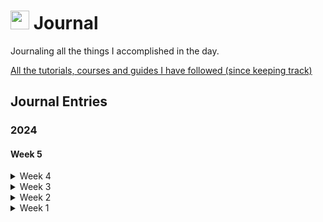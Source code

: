 <h1><img src="https://emojis.slackmojis.com/emojis/images/1648075155/56583/journal.gif?1648075155" width="30"/> Journal </h1>

<p>Journaling all the things I accomplished in the day.</p>

<a href="courses-tutorials-and-guides.md">All the tutorials, courses and guides I have followed (since keeping track)</a>

<h2>Journal Entries</h2>
<h3>2024</h3>
<h4>Week 5</h4>
<details>
<summary>Week 4</summary>
    <ul>
        <li><a href="2024/01-January/Week 4/2024-01-28.md">2024-01-28</a></li>
        <li><a href="2024/01-January/Week 4/2024-01-27.md">2024-01-27</a></li>
        <li><a href="2024/01-January/Week 4/2024-01-26.md">2024-01-26</a></li>
        <li><a href="2024/01-January/Week 4/2024-01-25.md">2024-01-25</a></li>
        <li><a href="2024/01-January/Week 4/2024-01-24.md">2024-01-24</a></li>
        <li><a href="2024/01-January/Week 4/2024-01-23.md">2024-01-23</a></li>
        <li><a href="2024/01-January/Week 4/2024-01-22.md">2024-01-22</a></li>
    </ul>
</details>
<details>
    <summary>Week 3</summary>
    <ul>
        <li><a href="2024/01-January/Week 3/2024-01-21.md">2024-01-21</a></li>
        <li><a href="2024/01-January/Week 3/2024-01-20.md">2024-01-20</a></li>
        <li><a href="2024/01-January/Week 3/2024-01-19.md">2024-01-19</a></li>
        <li><a href="2024/01-January/Week 3/2024-01-18.md">2024-01-18</a></li>
        <li><a href="2024/01-January/Week 3/2024-01-17.md">2024-01-17</a></li>
        <li><a href="2024/01-January/Week 3/2024-01-16.md">2024-01-16</a></li>
        <li><a href="2024/01-January/Week 3/2024-01-15.md">2024-01-15</a></li>
    </ul>
</details>
<details>
    <summary>Week 2</summary>
    <ul>
        <li><a href="2024/01-January/Week 2/2024-01-14.md">2024-01-14</a></li>
        <li><a href="2024/01-January/Week 2/2024-01-13.md">2024-01-13</a></li>
        <li><a href="2024/01-January/Week 2/2024-01-12.md">2024-01-12</a></li>
        <li><a href="2024/01-January/Week 2/2024-01-11.md">2024-01-11</a></li>
        <li><a href="2024/01-January/Week 2/2024-01-10.md">2024-01-10</a></li>
        <li><a href="2024/01-January/Week 2/2024-01-09.md">2024-01-09</a></li>
        <li><a href="2024/01-January/Week 2/2024-01-08.md">2024-01-08</a></li>
    </ul>
</details>
<details>
    <summary>Week 1</summary>
    <ul>
        <li><a href="2024/01-January/Week 1/2024-01-07.md">2024-01-07</a></li>
        <li><a href="2024/01-January/Week 1/2024-01-06.md">2024-01-06</a></li>
        <li><a href="2024/01-January/Week 1/2024-01-05.md">2024-01-05</a></li>
        <li><a href="2024/01-January/Week 1/2024-01-04.md">2024-01-04</a></li>
        <li><a href="2024/01-January/Week 1/2024-01-03.md">2024-01-03</a></li>
        <li><a href="2024/01-January/Week 1/2024-01-02.md">2024-01-02</a></li>
        <li><a href="2024/01-January/Week 1/2024-01-01.md">2024-01-01</a></li>
    </ul>
</details>
